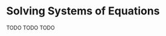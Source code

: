 # Solving Systems of Equations

[//]: # (TODO)
<web-summary>TODO</web-summary>
<card-summary>TODO</card-summary>
<link-summary>TODO</link-summary>